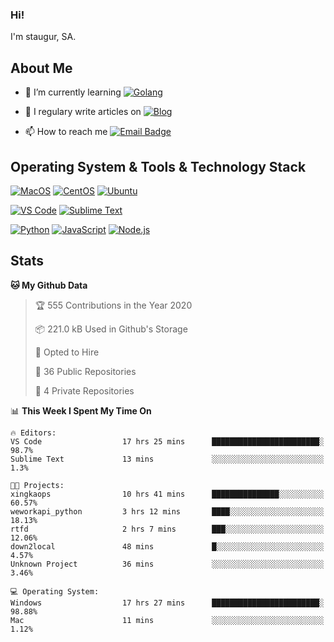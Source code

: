 ### Hi!

I'm staugur, SA.

## About Me

- 🌱 I’m currently learning [![Golang](https://img.shields.io/badge/-Go-7fd5ea?logo=go)](https:/golang.org/)

- 📝 I regulary write articles on [![Blog](https://img.shields.io/badge/-Blog-629ccd?style=for-the-badge&logo=python&logoColor=ffffff)](https://blog.saintic.com)

- 📫 How to reach me [![Email Badge](https://img.shields.io/badge/-email-c14438?style=for-the-badge&logo=Gmail&logoColor=ffffff)](mailto:me@tcw.im)

## Operating System & Tools & Technology Stack

[![MacOS](https://img.shields.io/badge/macOS-Catalina-292e33?style=flat-square&logo=apple&logoColor=ffffff)](https://www.apple.com/macos/catalina/)
[![CentOS](https://img.shields.io/badge/CentOS-7.0-292e33?style=flat-square&logo=CentOS&logoColor=)](https://www.centos.org/)
[![Ubuntu](https://img.shields.io/badge/Ubuntu-18-292e33?style=flat-square&logo=Ubuntu&logoColor=e95420)](https://www.ubuntu.com/)

[![VS Code](https://img.shields.io/badge/IDE-VSCode-292e33?style=flat-square&logo=Visual-studio-code)](https://code.visualstudio.com/)
[![Sublime Text](https://img.shields.io/badge/IDE-SublimeText-black?style=flat-square&logo=Sublime+Text)](https://www.sublimetext.com/)


[![Python](https://img.shields.io/badge/-Python-3776AB?style=flat-square&logo=python&logoColor=ffffff)](https://www.python.org/)
[![JavaScript](https://img.shields.io/badge/-JavaScript-%23F7DF1C?style=flat-square&logo=javascript&logoColor=000000&labelColor=%23F7DF1C&color=%23FFCE5A)](https://www.javascript.com/)
[![Node.js](https://img.shields.io/badge/-Node.js-00ADD8?style=flat-square&logo=node.js&logoColor=ffffff)](https://nodejs.org/)

## Stats

<!--START_SECTION:waka-->
**🐱 My Github Data** 

> 🏆 555 Contributions in the Year 2020
 > 
> 📦 221.0 kB Used in Github's Storage 
 > 
> 💼 Opted to Hire
 > 
> 📜 36 Public Repositories 
 > 
> 🔑 4 Private Repositories  
 > 
📊 **This Week I Spent My Time On** 

```text
🔥 Editors: 
VS Code                  17 hrs 25 mins      ████████████████████████░   98.7% 
Sublime Text             13 mins             ░░░░░░░░░░░░░░░░░░░░░░░░░   1.3%

🐱‍💻 Projects: 
xingkaops                10 hrs 41 mins      ███████████████░░░░░░░░░░   60.57% 
weworkapi_python         3 hrs 12 mins       ████░░░░░░░░░░░░░░░░░░░░░   18.13% 
rtfd                     2 hrs 7 mins        ███░░░░░░░░░░░░░░░░░░░░░░   12.06% 
down2local               48 mins             █░░░░░░░░░░░░░░░░░░░░░░░░   4.57% 
Unknown Project          36 mins             ░░░░░░░░░░░░░░░░░░░░░░░░░   3.46%

💻 Operating System: 
Windows                  17 hrs 27 mins      ████████████████████████░   98.88% 
Mac                      11 mins             ░░░░░░░░░░░░░░░░░░░░░░░░░   1.12%

```


<!--END_SECTION:waka-->
